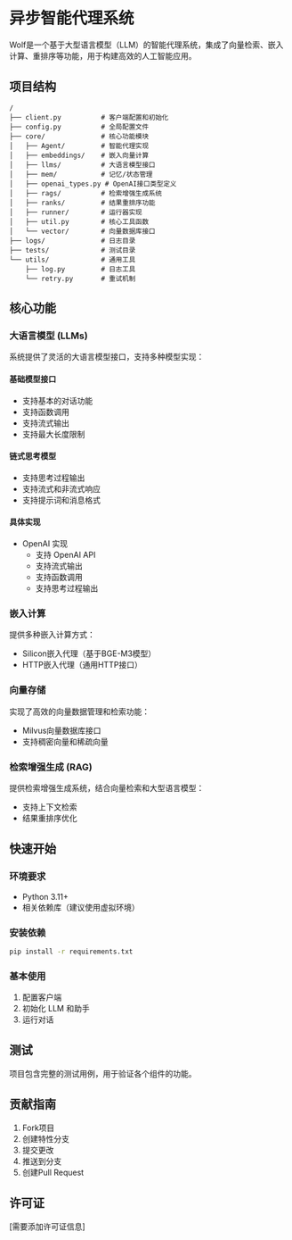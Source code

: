 # 异步智能代理系统

Wolf是一个基于大型语言模型（LLM）的智能代理系统，集成了向量检索、嵌入计算、重排序等功能，用于构建高效的人工智能应用。

## 项目结构

```
/
├── client.py          # 客户端配置和初始化
├── config.py          # 全局配置文件
├── core/              # 核心功能模块
│   ├── Agent/         # 智能代理实现
│   ├── embeddings/    # 嵌入向量计算
│   ├── llms/          # 大语言模型接口
│   ├── mem/           # 记忆/状态管理
│   ├── openai_types.py # OpenAI接口类型定义
│   ├── rags/          # 检索增强生成系统
│   ├── ranks/         # 结果重排序功能
│   ├── runner/        # 运行器实现
│   ├── util.py        # 核心工具函数
│   └── vector/        # 向量数据库接口
├── logs/              # 日志目录
├── tests/             # 测试目录
└── utils/             # 通用工具
    ├── log.py         # 日志工具
    └── retry.py       # 重试机制
```

## 核心功能

### 大语言模型 (LLMs)

系统提供了灵活的大语言模型接口，支持多种模型实现：

#### 基础模型接口
- 支持基本的对话功能
- 支持函数调用
- 支持流式输出
- 支持最大长度限制

#### 链式思考模型
- 支持思考过程输出
- 支持流式和非流式响应
- 支持提示词和消息格式

#### 具体实现
- OpenAI 实现
  - 支持 OpenAI API
  - 支持流式输出
  - 支持函数调用
  - 支持思考过程输出

### 嵌入计算

提供多种嵌入计算方式：
- Silicon嵌入代理（基于BGE-M3模型）
- HTTP嵌入代理（通用HTTP接口）

### 向量存储

实现了高效的向量数据管理和检索功能：
- Milvus向量数据库接口
- 支持稠密向量和稀疏向量

### 检索增强生成 (RAG)

提供检索增强生成系统，结合向量检索和大型语言模型：
- 支持上下文检索
- 结果重排序优化

## 快速开始

### 环境要求

- Python 3.11+
- 相关依赖库（建议使用虚拟环境）

### 安装依赖

```bash
pip install -r requirements.txt
```

### 基本使用

1. 配置客户端
2. 初始化 LLM 和助手
3. 运行对话

## 测试

项目包含完整的测试用例，用于验证各个组件的功能。

## 贡献指南

1. Fork项目
2. 创建特性分支
3. 提交更改
4. 推送到分支
5. 创建Pull Request

## 许可证

[需要添加许可证信息] 